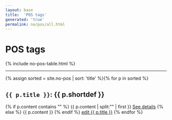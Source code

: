 ```yaml
---
layout: base
title:  'POS tags'
generated: 'true'
permalink: no/pos/all.html
---
```


# POS tags

{% include no-pos-table.html %}

----------

{% assign sorted = site.no-pos | sort: 'title' %}{% for p in sorted %}
<a id="al-no-pos/{{ p.title }}" class="al-dest"/>
<h2><code>{{ p.title }}</code>: {{ p.shortdef }}</h2>
{% if p.content contains "<!--details-->" %}    
{{ p.content | split:"<!--details-->" | first }}
<a href="{{ p.title }}" class="al-doc">See details</a>
{% else %}
{{ p.content }}
{% endif %}
<a href="{{ site.git_edit }}/{% if p.collection %}{{ p.relative_path }}{% else %}{{ p.path }}{% endif %}" target="#">edit {{ p.title }}</a>
{% endfor %}
